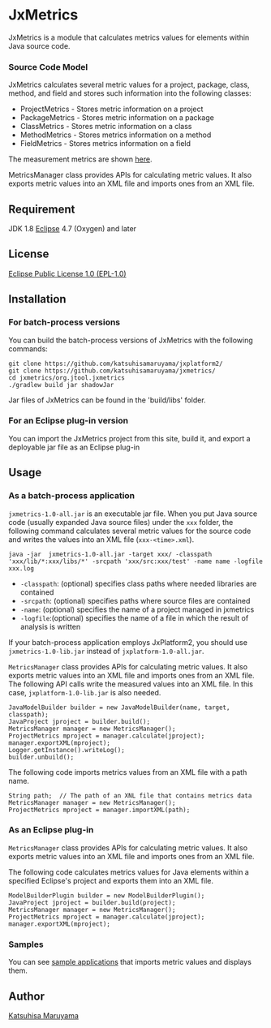 # JxMetrics 

JxMetrics is a module that calculates metrics values for elements within Java source code. 

### Source Code Model 

JxMetrics calculates several metric values for a project, package, class, method, and field and stores such information into the following classes: 

* ProjectMetrics - Stores metric information on a project 
* PackageMetrics - Stores metric information on a package 
* ClassMetrics - Stores metric information on a class 
* MethodMetrics - Stores metrics information on a method 
* FieldMetrics - Stores metrics information on a field 

The measurement metrics are shown [here](<https://github.com/katsuhisamaruyama/jxmetrics/tree/master/org.jtool.jxmetrics/src/main/java/org/jtool/jxmetrics/measurement>).

MetricsManager class provides APIs for calculating metric values. It also exports metric values into an XML file and imports ones from an XML file.

## Requirement

JDK 1.8 
[Eclipse](https://www.eclipse.org/) 4.7 (Oxygen) and later  

## License 

[Eclipse Public License 1.0 (EPL-1.0)](<https://opensource.org/licenses/eclipse-1.0.php>) 

## Installation

### For batch-process versions

You can build the batch-process versions of JxMetrics with the following commands:

    git clone https://github.com/katsuhisamaruyama/jxplatform2/
    git clone https://github.com/katsuhisamaruyama/jxmetrics/
    cd jxmetrics/org.jtool.jxmetrics
    ./gradlew build jar shadowJar

Jar files of JxMetrics can be found in the 'build/libs' folder.

### For an Eclipse plug-in version

You can import the JxMetrics project from this site, build it, and export a deployable jar file as an Eclipse plug-in

## Usage

### As a batch-process application

`jxmetrics-1.0-all.jar` is an executable jar file. When you put Java source code (usually expanded Java source files) under the `xxx` folder, the following command calculates several metric values for the source code and writes the values into an XML file (`xxx-<time>.xml`).

    java -jar  jxmetrics-1.0-all.jar -target xxx/ -classpath 'xxx/lib/*:xxx/libs/*' -srcpath 'xxx/src:xxx/test' -name name -logfile xxx.log

* `-classpath`: (optional) specifies class paths where needed libraries are contained 
* `-srcpath`: (optional) specifies paths where source files are contained 
* `-name`: (optional) specifies the name of a project managed in jxmetrics 
* `-logfile`:(optional) specifies the name of a file in which the result of analysis is written 

If your batch-process application employs JxPlatform2, you should use `jxmetrics-1.0-lib.jar` instead of `jxplatform-1.0-all.jar`.

`MetricsManager` class provides APIs for calculating metric values. It also exports metric values into an XML file and imports ones from an XML file. The following API calls write the measured values into an XML file. In this case, `jxplatform-1.0-lib.jar` is also needed.

    JavaModelBuilder builder = new JavaModelBuilder(name, target, classpath);
    JavaProject jproject = builder.build();
    MetricsManager manager = new MetricsManager();
    ProjectMetrics mproject = manager.calculate(jproject);
    manager.exportXML(mproject);
    Logger.getInstance().writeLog();
    builder.unbuild();

The following code imports metrics values from an XML file with a path name.

    String path;  // The path of an XNL file that contains metrics data
    MetricsManager manager = new MetricsManager();
    ProjectMetrics mproject = manager.importXML(path);


### As an Eclipse plug-in

`MetricsManager` class provides APIs for calculating metric values. It also exports metric values into an XML file and imports ones from an XML file. 

The following code calculates metrics values for Java elements within a specified Eclipse's project and exports them into an XML file. 

    ModelBuilderPlugin builder = new ModelBuilderPlugin();
    JavaProject jproject = builder.build(project);
    MetricsManager manager = new MetricsManager();
    ProjectMetrics mproject = manager.calculate(jproject);
    manager.exportXML(mproject);

### Samples

You can see [sample applications](<https://github.com/katsuhisamaruyama/jxmetrics/tree/master/org.jtool.jxmetrics.sample>) that imports metric values and displays them.


## Author

[Katsuhisa Maruyama](http://www.fse.cs.ritsumei.ac.jp/~maru/index.html)
